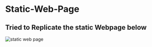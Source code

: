 # Static-Web-Page
<h2>Tried to Replicate the static Webpage below </h2>
<img src=["https://dribbble.com/shots/19195617-Website-Design-landing-page"](https://cdn.dribbble.com/userupload/3349056/file/original-806f29573b724f28f2ee4b7cf367f5e6.png?compress=1&resize=1600x1200) alt="static web page"/>
